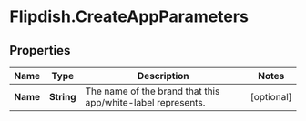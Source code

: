 # Flipdish.CreateAppParameters

## Properties

Name | Type | Description | Notes
------------ | ------------- | ------------- | -------------
**Name** | **String** | The name of the brand that this app/white-label represents. | [optional] 


